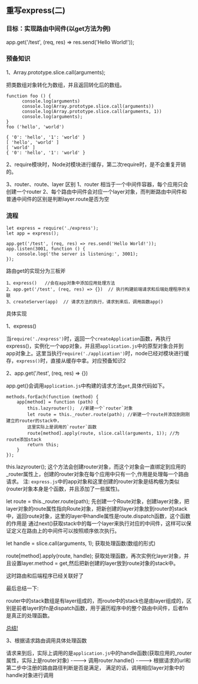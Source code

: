## 重写express(二)

### 目标：实现路由中间件(以get方法为例)

app.get('/test', (req, res) => res.send('Hello World!'));

### 预备知识

1、Array.prototype.slice.call(arguments);

把类数组对象转化为数组，并且返回转化后的数组。

```
function foo () {
      console.log(arguments)
      console.log(Array.prototype.slice.call(arguments))
      console.log(Array.prototype.slice.call(arguments, 1))
      console.log(arguments);
}
foo ('hello', 'world')

{ '0': 'hello', '1': 'world' }
[ 'hello', 'world' ]
[ 'world' ]
{ '0': 'hello', '1': 'world' }
```

2、require模块时，Node对模块进行缓存，第二次require时，是不会重复开销的。

3、router、route、layer 区别
  1、router 相当于一个中间件容器，每个应用只会创建一个router
  2、每个路由中间件会对应一个layer对象，而判断路由中间件和普通中间件的区别是判断layer.route是否为空

### 流程

```
let express = require('./express');
let app = express();

app.get('/test', (req, res) => res.send('Hello World!'));
app.listen(3001, function () {
    console.log('the server is listening:', 3001);
});
```

路由get的实现分为三板斧

```
1、express()   //会在app对象中添加应用处理方法
2、app.get('/test', (req, res) => {})  // 执行构建前端请求和后端处理程序的关联
3、createServer(app)  // 请求方法的执行，请求到来后，调用函数app()
```

具体实现

1、express()

当`require('./express')`时，返回一个`createApplication`函数，再执行express()，实例化一个app对象，并且把`application.js`中的原型对象合并到app对象上。这里当执行`require('./application')`时，node已经对模块进行缓存，`express()`时，直接从缓存中拿。对应预备知识2

2、app.get('/test', (req, res) => {})

app.get()会调用`application.js`中构建的请求方法`get`,具体代码如下。

```
methods.forEach(function (method) {
    app[method] = function (path) {
        this.lazyrouter();  //新建一个`router`对象
        let route = this._router.route(path); //新建一个route并添加到刚刚建立的router的stack中，
        这里实际上是调用的`router`函数
        route[method].apply(route, slice.call(arguments, 1)); //为route添加stack
        return this;
    }
});

```
this.lazyrouter();
这个方法会创建router对象，而这个对象会一直绑定到应用的_router属性上，创建的router对象在每个应用中只有一个,作用是处理每一个路由请求。
注: `express.js`中的app对象和这里创建的router对象是结构极为类似(router对象本身是个函数，并且添加了一些属性)。

let route = this._router.route(path);
先创建一个Route对象，创建layer对象，把layer对象的route属性指向Route对象，把新创建的layer对象放到router的stack中，返回route对象，这里的layer中handle属性是route.dispatch函数，这个函数的作用是
通过next()获取stack中的每一个layer来执行对应的中间件，这样可以保证定义在路由上的中间件可以按照顺序依次执行。

let handle = slice.call(arguments, 1);
获取处理函数(数组的形式)

route[method].apply(route, handle);
获取处理函数，再次实例化layer对象，并且设置layer.method = get,然后把新创建的layer放到route对象的stack中。

这时路由和后端程序已经关联好了

最后总结一下:

router中的stack数组是有layer组成的，而route中的stack也是由layer组成的，区别是前者layer的fn是dispatch函数，用于遍历程序中的整个路由中间件，后者fn是真正的处理函数。

[总结!](http://wx2.sinaimg.cn/large/e8616f3dgy1fmkrlwfyxoj20kx0b6dga.jpg)

3、根据请求路由调用具体处理函数

请求来到后，实际上调用的是`application.js`中的handle函数(获取应用的_router属性，实际上是router对象)
----> 调用router.handle() ---->
根据请求的url和第二步中注册的路由路径判断是否是满足，
满足的话，调用相应layer对象中的handle对象进行调用
